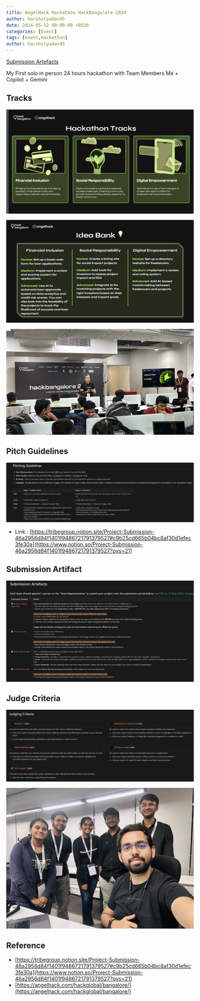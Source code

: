 ```yaml
---
title: AngelHack Hackathon HackBangalore 2024
author: harshityadav95
date: 2024-05-12 00:00:00 +0530
categories: [Event]
tags: [event,Hackathon]
author: harshityadav95
---
```


[Submission Artefacts](https://www.notion.so/Submission-Artefacts-c9b25cd665b04bc8af30d1efec3fe30a?pvs=21) 

My First solo in person 24 hours hackathon with Team Members Me + Copilot + Gemini 

## Tracks

![Untitled](AngelHack%20HackBangalore%202024%200ed473417373418ca2519b4455e6b3dd/Untitled.png)

![Untitled](AngelHack%20HackBangalore%202024%200ed473417373418ca2519b4455e6b3dd/Untitled%201.png)

![B9430CCD-25C0-4228-BF16-BDD641D0574B.jpeg](AngelHack%20HackBangalore%202024%200ed473417373418ca2519b4455e6b3dd/B9430CCD-25C0-4228-BF16-BDD641D0574B.jpeg)

## Pitch Guidelines

![Untitled](AngelHack%20HackBangalore%202024%200ed473417373418ca2519b4455e6b3dd/Untitled%202.png)

- Link : [https://tribegroup.notion.site/Project-Submission-46a2956d84f1401f9486721791379527#c9b25cd665b04bc8af30d1efec3fe30a](https://www.notion.so/Project-Submission-46a2956d84f1401f9486721791379527?pvs=21)

## Submission Artifact

![Untitled](AngelHack%20HackBangalore%202024%200ed473417373418ca2519b4455e6b3dd/Untitled%203.png)

## Judge Criteria

![Untitled](AngelHack%20HackBangalore%202024%200ed473417373418ca2519b4455e6b3dd/Untitled%204.png)

![IMG_6250.jpeg](AngelHack%20HackBangalore%202024%200ed473417373418ca2519b4455e6b3dd/IMG_6250.jpeg)

## Reference

- [https://tribegroup.notion.site/Project-Submission-46a2956d84f1401f9486721791379527#c9b25cd665b04bc8af30d1efec3fe30a](https://www.notion.so/Project-Submission-46a2956d84f1401f9486721791379527?pvs=21)
- [https://angelhack.com/hackglobal/bangalore/](https://angelhack.com/hackglobal/bangalore/)
